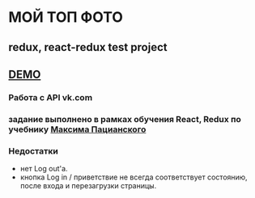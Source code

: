 # МОЙ ТОП ФОТО

## redux, react-redux test project

## [DEMO](https://gun-che.github.io/tz-Scaling-carnival/)

### Работа с API vk.com 

### задание выполнено в рамках обучения React, Redux по учебнику [Максима Пацианского](https://max-frontend.gitbook.io/redux-course-ru-v2/)

### Недостатки

- нет Log out'а.
- кнопка Log in / приветствие не всегда соответствует состоянию, после входа и перезагрузки страницы.